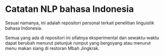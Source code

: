 # Catatan NLP bahasa Indonesia

Sesuai namanya, ini adalah repositori personal terkait penelitian linguistik
bahasa Indonesia.

Semua yang ada di repositori ini sifatnya eksperimental dan sewaktu-waktu
dapat berubah menurut petunjuk rumput yang bergoyang atau menurut menu makan
siang di restoran Mbah Jingkrak.
